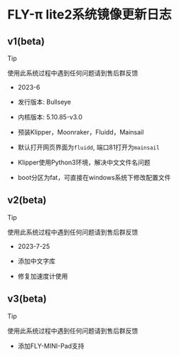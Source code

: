 # FLY-π lite2系统镜像更新日志


## v1(beta)

> [!TIP]
> 使用此系统过程中遇到任何问题请到售后群反馈

* 2023-6

* 发行版本: Bullseye

* 内核版本: 5.10.85-v3.0

* 预装Klipper，Moonraker，Fluidd，Mainsail

* 默认打开网页界面为``fluidd``, 端口81打开为``mainsail``

* Klipper使用Python3环境，解决中文文件名问题

* boot分区为fat，可直接在windows系统下修改配置文件


## v2(beta)

> [!TIP]
> 使用此系统过程中遇到任何问题请到售后群反馈

* 2023-7-25

* 添加中文字库

* 修复加速度计使用

## v3(beta)

> [!TIP]
> 使用此系统过程中遇到任何问题请到售后群反馈

* 添加FLY-MINI-Pad支持
